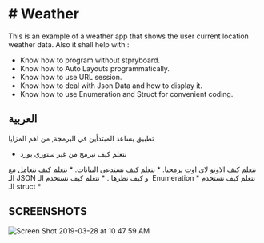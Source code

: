 # # Weather

This is an example of a weather app that shows the user current location weather data. 
Also it shall help with :
*  Know how to program without stpryboard. 
*  Know how to Auto Layouts programmatically.
*  Know how to use URL session. 
*  Know how to deal with Json Data and how to display it.
*  Know how to use Enumeration and Struct for convenient coding.


## العربية
تطبيق يساعد المبتدأين في البرمجة, من اهم المزايا
* نتعلم كيف نبرمج من غير ستوري بورد 

نتعلم كيف الاوتو لاي اوت برمجيا. * 
نتعلم كيف نستدعي البيانات. * 
نتعلم كيف نتعامل مع الـ JSON و كيف نظرها . * 
نتعلم كيف نستخدم الـ  Enumeration * 
نتعلم كيف نستخدم الـ struct * 

## SCREENSHOTS
![Screen Shot 2019-03-28 at 10 47 59 AM](https://user-images.githubusercontent.com/19398043/55140800-fc5e1f00-5149-11e9-9337-b18e22ff594b.png)


